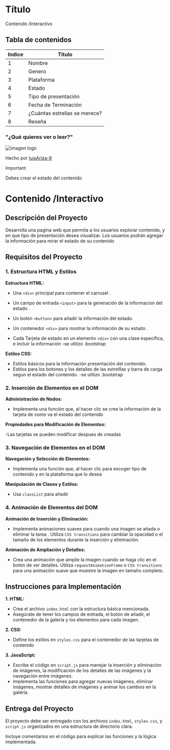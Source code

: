 
# Título
Contenido /Interactivo

## Tabla de contenidos
| Indice | Titulo  |
|--|--|
| 1 | Nombre |
| 2 | Genero |
| 3 | Plataforma |
| 4 | Estado |
| 5 | Tipo de presentación |
| 6 | Fecha de Terminación  |
| 7 |¿Cuántas estrellas se merece?|
| 8 |Reseña|


### "¿Qué quieres ver o leer?"
![imagen logo](https://acf.geeknetic.es/imgri/imagenes/auto/2023/5/2/h3o-ahorra-dinero-planificando-ver-tus-series-favoritas.jpg?f=webp)




Hecho por [luisAriza-9](luisAriza-9)



> [!IMPORTANT]  
> Debes crear el estado del contenido





# Contenido /Interactivo


## Descripción del Proyecto


Desarrolla una pagina web que permita a los usuarios explorar contenido, y en que tipo de presentación desea visualizar. Los usuarios podrán agregar la información para mirar el estado de su contenido


## Requisitos del Proyecto


### 1. Estructura HTML y Estilos


**Estructura HTML:**


- Una `<div>` principal para contener el carrusel .
- Un campo de entrada `<input>` para la generación de la informacion del estado .
- Un botón `<button>` para añadir la información del estado.
- Un contenedor `<div>` para mostrar la información de su estado .
  
- Cada Tarjeta de estado  en un elemento `<div>` con una clase específica, e incluir la información
-se utilizo .bootstrap

**Estilos CSS:**


- Estilos básicos para la información presentación del contenido.
- Estilos para los botones y los detalles de las estrelllas y barra de carga segun el estado del contenido.
-se utilizo .bootstrap

### 2. Inserción de Elementos en el DOM


**Administración de Nodos:**


- Implementa una función que, al hacer clic se cree la 
información de la tarjeta de como va el estado del contenido


**Propiedades para Modificación de Elementos:**

-Las tarjetas se pueden modificar despues de creadas 



### 3. Navegación de Elementos en el DOM


**Navegación y Selección de Elementos:**


- Implementa una función que, al hacer clic para escoger tipo de contenido y en la plataforma que lo desea 


**Manipulación de Clases y Estilos:**


- Usa `classList` para añadir


### 4. Animación de Elementos del DOM


**Animación de Inserción y Eliminación:**


- Implementa animaciones suaves para cuando una imagen se añada o eliminar la tarea . Utiliza `CSS transitions` para cambiar la opacidad o el tamaño de los elementos durante la inserción y eliminación.


**Animación de Ampliación y Detalles:**


- Crea una animación que amplíe la imagen cuando se haga clic en el botón de ver detalles. Utiliza `requestAnimationFrame` o `CSS transitions` para una animación suave que muestre la imagen en tamaño completo.


## Instrucciones para Implementación


**1. HTML:**


- Crea el archivo `index.html` con la estructura básica mencionada.
- Asegúrate de tener los campos de entrada, el botón de añadir, el contenedor de la galería y los elementos para cada imagen.


**2. CSS:**


- Define los estilos en `styles.css` para el contenedor de las tarjetas de contenido


**3. JavaScript:**


- Escribe el código en `script.js` para manejar la inserción y eliminación de imágenes, la modificación de los detalles de las imágenes y la navegación entre imágenes.
- Implementa las funciones para agregar nuevas imágenes, eliminar imágenes, mostrar detalles de imágenes y animar los cambios en la galería.


## Entrega del Proyecto


El proyecto debe ser entregado con los archivos `index.html`, `styles.css`, y `script.js` organizados en una estructura de directorio clara.


Incluye comentarios en el código para explicar las funciones y la lógica implementada.



